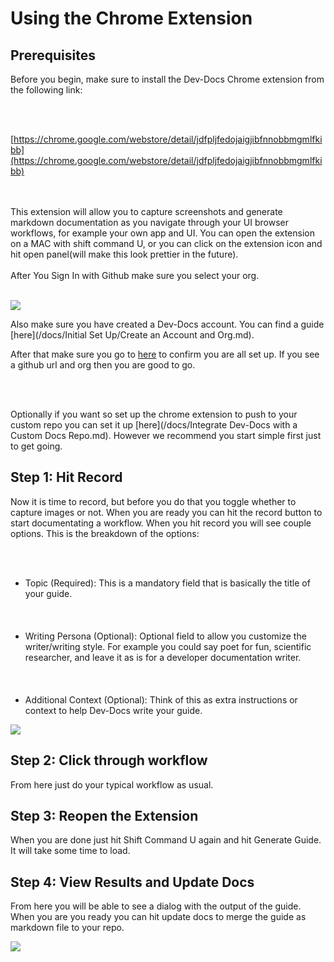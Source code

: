

# Using the Chrome Extension
## Prerequisites

Before you begin, make sure to install the Dev-Docs Chrome extension from the following link:



<br></br>

[https://chrome.google.com/webstore/detail/jdfpljfedojaigjibfnnobbmgmlfkibb](https://chrome.google.com/webstore/detail/jdfpljfedojaigjibfnnobbmgmlfkibb)



<br></br>
This extension will allow you to capture screenshots and generate markdown documentation as you navigate through your UI browser workflows, for example your own app and UI. You can open the extension on a MAC with shift command U, or you can click on the extension icon and hit open panel(will make this look prettier in the future).
<br></br>
After You Sign In with Github make sure you select your org.
<br></br>

![](/img/dev-docs-assets/dev-docs-VHVlLCAxOSBNYXIgMjAyNCAyMToxNzo1MyBHTVQ=.png)

Also make sure you have created a Dev-Docs account.  You can find a guide [here](/docs/Initial Set Up/Create an Account and Org.md). 

After that make sure you go to [here](https://www.dev-docs.io/external_docs) to confirm you are all set up.  If you see a github url and org then you are good to go.

<br></br>

Optionally if you want so set up the chrome extension to push to your custom repo you can set it up [here](/docs/Integrate Dev-Docs with a Custom Docs Repo.md).  However we recommend you start simple first just to get going.


## Step 1: Hit Record

Now it is time to record, but before you do that you toggle whether to capture images or not. When you are ready you can hit the record button to start documentating a workflow. When you hit record you will see couple options. This is the breakdown of the options: 

<br></br>
- Topic (Required): This is a mandatory field that is basically the title of your guide. 
<br></br>
<br></br>
- Writing Persona (Optional): Optional field to allow you customize the writer/writing style. For example you could say poet for fun, scientific researcher, and leave it as is for a developer documentation writer. 
<br></br>
<br></br>
- Additional Context (Optional): Think of this as extra instructions or context to help Dev-Docs write your guide.

![](/img/dev-docs-assets/dev-docs-VHVlLCAxOSBNYXIgMjAyNCAyMTo1MjozMiBHTVQ=.png)
## Step 2: Click through workflow

From here just do your typical workflow as usual.

## Step 3: Reopen the Extension

When you are done just hit Shift Command U again and hit Generate Guide. It will take some time to load.

## Step 4: View Results and Update Docs

From here you will be able to see a dialog with the output of the guide. When you are you ready you can hit update docs to merge the guide as markdown file to your repo.

![](/img/dev-docs-assets/dev-docs-VHVlLCAxOSBNYXIgMjAyNCAyMTo1MzoxOCBHTVQ=.png)


